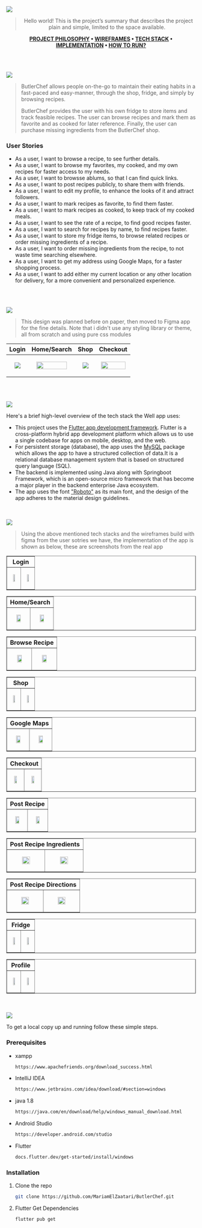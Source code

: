 <img src="./readme/title1.svg"/>

<div align="center">

> Hello world! This is the project’s summary that describes the project plain and simple, limited to the space available.  

**[PROJECT PHILOSOPHY](https://github.com/MariamElZaatari/ButlerChef#-project-philosophy) • [WIREFRAMES](https://github.com/MariamElZaatari/ButlerChef#-wireframes) • [TECH STACK](https://github.com/MariamElZaatari/ButlerChef#-tech-stack) • [IMPLEMENTATION](https://github.com/MariamElZaatari/ButlerChef#-impplementation) • [HOW TO RUN?](https://github.com/MariamElZaatari/ButlerChef#-how-to-run)**

</div>

<br><br>


<img src="./readme/title2.svg"/>

> ButlerChef allows people on-the-go to maintain their eating habits in a fast-paced and easy-manner, through the shop, fridge, and simply by browsing recipes.
> 
> ButlerChef provides the user with his own fridge to store items and track feasible recipes. 
> The user can browse recipes and mark them as favorite and as cooked for later reference. 
> Finally, the user can purchase missing ingredients from the ButlerChef shop.

### User Stories
- As a user, I want to browse a recipe, to see further details.
- As a user, I want to browse my favorites, my cooked, and my own recipes for faster access to my needs.
- As a user, I want to browsse ablums, so that I can find quick links.
- As a user, I want to post recipes publicly, to share them with friends.
- As a user, I want to edit my profile, to enhance the looks of it and attract followers.
- As a user, I want to mark recipes as favorite, to find them faster.
- As a user, I want to mark recipes as cooked, to keep track of my cooked meals.
- As a user, I want to see the rate of a recipe, to find good recipes faster.
- As a user, I want to search for recipes by name, to find recipes faster.
- As a user, I want to store my fridge items, to browse related recipes or order missing ingredients of a recipe.
- As a user, I want to order missing ingredients from the recipe, to not waste time searching elsewhere.
- As a user, I want to get my address using Google Maps, for a faster shopping process.
- As a user, I want to add either my current location or any other location for delivery, for a more convenient and personalized experience.







<br><br>

<img src="./readme/title3.svg"/>

> This design was planned before on paper, then moved to Figma app for the fine details.
Note that i didn't use any styling library or theme, all from scratch and using pure css modules

| Login  | Home/Search  | Shop | Checkout |
| ----| ----| ----| ----|
| <p align="center"> <img src="./readme/figma/login.png"/> </p>| <p align="center"> <img src="./readme/figma/home.png" height="87%" width="87%"/> </p>| <p align="center"> <img src="./readme/figma/shop.png"/> </p>| <p align="center"> <img src="./readme/figma/checkout.png" height="93%" width="93%"/> </p>




<br><br>

<img src="./readme/title4.svg"/>

Here's a brief high-level overview of the tech stack the Well app uses:

- This project uses the [Flutter app development framework](https://flutter.dev/). Flutter is a cross-platform hybrid app development platform which allows us to use a single codebase for apps on mobile, desktop, and the web.
- For persistent storage (database), the app uses the [MySQL](https://www.mysql.com/) package which allows the app to have a structured collection of data.It is a relational database management system that is based on structured query language (SQL).
- The backend is implemented using Java along with Springboot Framework, which is an open-source micro framework that has become a major player in the backend enterprise Java ecosystem.
- The app uses the font ["Roboto"](https://fonts.google.com/specimen/Work+Sans) as its main font, and the design of the app adheres to the material design guidelines.


<br><br>
<img src="./readme/title5.svg"/>

> Using the above mentioned tech stacks and the wireframes build with figma from the user sotries we have, the implementation of the app is shown as below, these are screenshots from the real app

<!-- Login -->
<table border="1" width="100%">
<tr>
  <th colspan=2> <b>Login</b></th>
</tr>
<tr>
  <td width="50%"><p align="center"> <img src="./readme/implementation/login.png" width="50%"/> </p></td>
  <td width="50%"><p align="center"> <img src="./readme/gif/login.gif" width="50%"/> </p></td>
</tr>
</table>

<!-- Home/Search -->
<table border="1" width="100%">
<tr>
  <th colspan=2> <b>Home/Search</b></th>
</tr>
<tr>
  <td width="50%"><p align="center"> <img src="./readme/implementation/home.png" width="50%"/> </p></td>
  <td width="50%"><p align="center"> <img src="./readme/gif/home.gif" width="50%"/> </p></td>
</tr>
</table>

<!-- Browse Recipe -->
<table border="1" width="100%">
<tr>
  <th colspan=2> <b>Browse Recipe</b></th>
</tr>
<tr>
  <td width="50%"><p align="center"> <img src="./readme/implementation/browseRecipe.png" width="50%"/> </p></td>
  <td width="50%"><p align="center"> <img src="./readme/gif/browseRecipe.gif" width="50%"/> </p></td>
</tr>
</table>

<!-- Shop -->
<table border="1" width="100%">
<tr>
  <th colspan=2> <b>Shop</b></th>
</tr>
<tr>
  <td width="50%"><p align="center"> <img src="./readme/implementation/shop.png" width="50%"/> </p></td>
  <td width="50%"><p align="center"> <img src="./readme/gif/shop.gif" width="50%"/> </p></td>
</tr>
</table>

<!-- Google Maps -->
<table border="1" width="100%">
<tr>
  <th colspan=2> <b>Google Maps</b></th>
</tr>
<tr>
  <td width="50%"><p align="center"> <img src="./readme/implementation/googleMaps.png" width="50%"/> </p></td>
  <td width="50%"><p align="center"> <img src="./readme/gif/googleMaps.gif" width="50%"/> </p></td>
</tr>
</table>

<!-- Checkout -->
<table border="1" width="100%">
<tr>
  <th colspan=2> <b>Checkout</b></th>
</tr>
<tr>
  <td width="50%"><p align="center"> <img src="./readme/implementation/checkout.png" width="50%"/> </p></td>
  <td width="50%"><p align="center"> <img src="./readme/gif/checkout.gif" width="50%"/> </p></td>
</tr>
</table>

<!-- Post Recipe -->
<table border="1" width="100%">
<tr>
  <th colspan=2> <b>Post Recipe</b></th>
</tr>
<tr>
  <td width="50%"><p align="center"> <img src="./readme/implementation/postRecipe.png" width="50%"/> </p></td>
  <td width="50%"><p align="center"> <img src="./readme/gif/postRecipe.gif" width="50%"/> </p></td>
</tr>
</table>

<!-- Post Recipe Ingredients -->
<table border="1" width="100%">
<tr>
  <th colspan=2> <b>Post Recipe Ingredients</b></th>
</tr>
<tr>
  <td width="50%"><p align="center"> <img src="./readme/implementation/postRecipeIngredient.png" width="50%"/> </p></td>
  <td width="50%"><p align="center"> <img src="./readme/gif/postRecipeIngredient.gif" width="50%"/> </p></td>
</tr>
</table>

<!-- Post Recipe Directions -->
<table border="1" width="100%">
<tr>
  <th colspan=2> <b>Post Recipe Directions</b></th>
</tr>
<tr>
  <td width="50%"><p align="center"> <img src="./readme/implementation/postRecipeDirection.png" width="50%"/> </p></td>
  <td width="50%"><p align="center"> <img src="./readme/gif/postRecipeDirection.gif" width="50%"/> </p></td>
</tr>
</table>

<!-- Fridge -->
<table border="1" width="100%">
<tr>
  <th colspan=2> <b>Fridge</b></th>
</tr>
<tr>
  <td width="50%"><p align="center"> <img src="./readme/implementation/fridge.png" width="50%"/> </p></td>
  <td width="50%"><p align="center"> <img src="./readme/gif/fridge.gif" width="50%"/> </p></td>
</tr>
</table>

<!-- Profile -->
<table border="1" width="100%">
<tr>
  <th colspan=2> <b>Profile</b></th>
</tr>
<tr>
  <td width="50%"><p align="center"> <img src="./readme/implementation/profile.png" width="50%"/> </p></td>
  <td width="50%"><p align="center"> <img src="./readme/gif/profile.gif" width="50%"/> </p></td>
</tr>
</table>


<br><br>
<img src="./readme/title6.svg"/>

To get a local copy up and running follow these simple steps.

### Prerequisites
* xampp
  ```sh
  https://www.apachefriends.org/download_success.html
  ```
* IntelliJ IDEA
  ```sh
  https://www.jetbrains.com/idea/download/#section=windows
  ```
* java 1.8
  ```sh
  https://java.com/en/download/help/windows_manual_download.html
  ```
* Android Studio
  ```sh
  https://developer.android.com/studio
  ```
* Flutter
  ```sh
  docs.flutter.dev/get-started/install/windows
  ```


### Installation

1. Clone the repo
   ```sh
   git clone https://github.com/MariamElZaatari/ButlerChef.git
   ```
2. Flutter Get Dependencies
   ```sh
   flutter pub get
   ```
